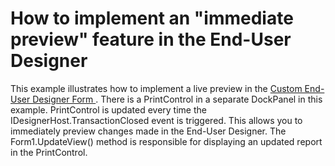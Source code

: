 # How to implement an "immediate preview" feature in the End-User Designer


<p>This example illustrates how to implement a live preview in the <a href="http://documentation.devexpress.com/#XtraReports/CustomDocument2557">Custom End-User Designer Form </a>. There is a PrintControl in a separate DockPanel in this example. PrintControl is updated every time the IDesignerHost.TransactionClosed event is triggered. This allows you to immediately preview changes made in the End-User Designer. The Form1.UpdateView() method is responsible for displaying an updated report in the PrintControl.</p>

<br/>


